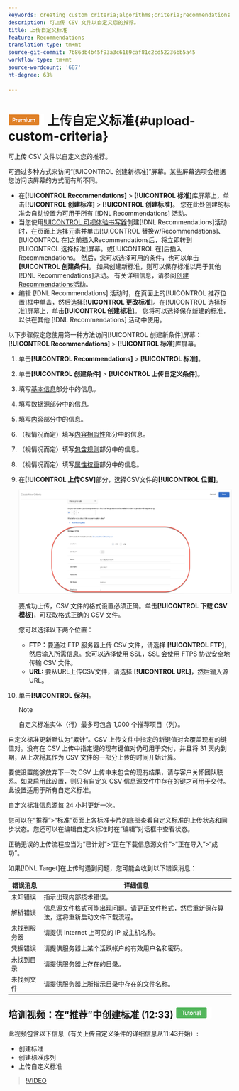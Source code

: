 ```yaml
---
keywords: creating custom criteria;algorithms;criteria;recommendations criteria;csv;ftp;upload csv
description: 可上传 CSV 文件以自定义您的推荐。
title: 上传自定义标准
feature: Recommendations
translation-type: tm+mt
source-git-commit: 7b86db4b45f93a3c6169caf81c2cd52236bb5a45
workflow-type: tm+mt
source-wordcount: '687'
ht-degree: 63%

---
```



# ![PREMIUM](/help/assets/premium.png) 上传自定义标准{#upload-custom-criteria}

可上传 CSV 文件以自定义您的推荐。

可通过多种方式来访问“[!UICONTROL 创建新标准]”屏幕。某些屏幕选项会根据您访问该屏幕的方式而有所不同。

* 在&#x200B;**[!UICONTROL Recommendations]** > **[!UICONTROL 标准]**&#x200B;库屏幕上，单击&#x200B;**[!UICONTROL 创建标准]** > **[!UICONTROL 创建标准]**。 您在此处创建的标准会自动设置为可用于所有 [!DNL Recommendations] 活动。
* 当您使用[!UICONTROL 可视体验书写器](VEC)创建[!DNL Recommendations]活动时，在页面上选择元素并单击[!UICONTROL 替换w/Recommendations]、[!UICONTROL 在]之前插入Recommendations后，将立即转到[!UICONTROL 选择标准]屏幕。或[!UICONTROL 在]后插入Recommendations。 然后，您可以选择可用的条件，也可以单击&#x200B;**[!UICONTROL 创建条件]**。 如果创建新标准，则可以保存标准以用于其他[!DNL Recommendations]活动。 有关详细信息，请参阅[创建Recommendations活动](/help/c-recommendations/t-create-recs-activity/create-recs-activity.md)。
* 编辑 [!DNL Recommendations] 活动时，在页面上的[!UICONTROL 推荐位置]框中单击，然后选择&#x200B;**[!UICONTROL 更改标准]**。在[!UICONTROL 选择标准]屏幕上，单击&#x200B;**[!UICONTROL 创建标准]**。 您将可以选择保存新建的标准，以供在其他 [!DNL Recommendations] 活动中使用。

以下步骤假定您使用第一种方法访问[!UICONTROL 创建新条件]屏幕：**[!UICONTROL Recommendations]** > **[!UICONTROL 标准]**&#x200B;库屏幕。

1. 单击&#x200B;**[!UICONTROL Recommendations]** > **[!UICONTROL 标准]**。

1. 单击&#x200B;**[!UICONTROL 创建条件]** > **[!UICONTROL 上传自定义条件]**。

1. 填写[基本信息](/help/c-recommendations/c-algorithms/create-new-algorithm.md#info)部分中的信息。

1. 填写[数据源](/help/c-recommendations/c-algorithms/create-new-algorithm.md#data-source)部分中的信息。

1. 填写[内容](/help/c-recommendations/c-algorithms/create-new-algorithm.md#content)部分中的信息。

1. （视情况而定）填写[内容相似性](/help/c-recommendations/c-algorithms/create-new-algorithm.md#similarity)部分中的信息。

1. （视情况而定）填写[包含规则](/help/c-recommendations/c-algorithms/create-new-algorithm.md#inclusion)部分中的信息。

1. （视情况而定）填写[属性权重](/help/c-recommendations/c-algorithms/create-new-algorithm.md#weighting)部分中的信息。

1. 在&#x200B;**[!UICONTROL 上传CSV]**&#x200B;部分，选择CSV文件的&#x200B;**[!UICONTROL 位置]**。

   ![上传CSV部分](/help/c-recommendations/c-algorithms/assets/upload-csv.png)

   要成功上传，CSV 文件的格式设置必须正确。单击&#x200B;**[!UICONTROL 下载 CSV 模板]**，可获取格式正确的 CSV 文件。

   您可以选择以下两个位置：

   * **FTP：**&#x200B;要通过 FTP 服务器上传 CSV 文件，请选择 **[!UICONTROL FTP]**，然后输入所需信息。您可以选择使用 SSL，SSL 会使用 FTPS 协议安全地传输 CSV 文件。
   * **URL:** 要从URL上传CSV文件，请选择 **[!UICONTROL URL]**，然后输入源URL。

1. 单击&#x200B;**[!UICONTROL 保存]**。

   >[!NOTE]
   >
   >自定义标准实体（行）最多可包含 1,000 个推荐项目（列）。

自定义标准更新默认为“累计”。CSV 上传文件中指定的新键值对会覆盖现有的键值对。没有在 CSV 上传中指定键的现有键值对仍可用于交付，并且将 31 天内到期，从上次将其作为 CSV 文件的一部分上传的时间开始计算。

要使设置能够放弃下一次 CSV 上传中未包含的现有结果，请与客户关怀团队联系。如果启用此设置，则只有自定义 CSV 信息源文件中存在的键才可用于交付。此设置适用于所有自定义标准。

自定义标准信息源每 24 小时更新一次。

您可以在“推荐”>“标准”页面上各标准卡片的底部查看自定义标准的上传状态和同步状态。您还可以在编辑自定义标准时在“编辑”对话框中查看状态。

正确无误的上传流程应当为“已计划”>“正在下载信息源文件”>“正在导入”>“成功”。

如果[!DNL Target]在上传时遇到问题，您可能会收到以下错误消息：

| 错误消息 | 详细信息 |
|--- |--- |
| 未知错误 | 指示出现内部技术错误。 |
| 解析错误 | 信息源文件格式可能出现问题。请更正文件格式，然后重新保存算法，这将重新启动文件下载流程。 |
| 未找到服务器 | 请提供 Internet 上可见的 IP 或主机名称。 |
| 凭据错误 | 请提供服务器上某个活跃帐户的有效用户名和密码。 |
| 未找到目录 | 请提供服务器上存在的目录。 |
| 未找到文件 | 请提供服务器上所指示目录中存在的文件名称。 |

## 培训视频：在“推荐”中创建标准 (12:33)  ![教程徽章](/help/assets/tutorial.png)

此视频包含以下信息（有关上传自定义条件的详细信息从11:43开始）:

* 创建标准
* 创建标准序列
* 上传自定义标准

>[!VIDEO](https://video.tv.adobe.com/v/27694?quality=12)